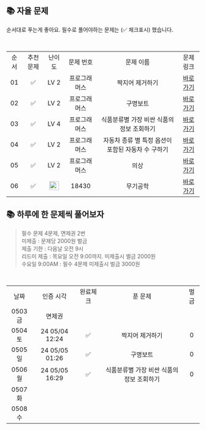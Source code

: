 ## 📚 자율 문제

순서대로 푸는게 좋아요.
필수로 풀어야하는 문제는 (✅ 체크표시) 했습니다.

<br/>

<table> 
    <tr>
    <td align="center">순서</td>
    <td align="center">추천 문제</td>
    <td align="center">난이도</td>
    <td align="center">문제 번호</td>
    <td align="center">문제 이름</td>
    <td align="center">문제 링크</td>
  </tr>
<tr>
    <td align="center">01</td>
    <td align="center">✅</td>
    <td align="center">LV 2</td>
    <td align="center">프로그래머스</td>
    <td align="center">짝지어 제거하기</td>
    <td align="center"><a href="https://school.programmers.co.kr/learn/courses/30/lessons/12973">바로가기</a></td>
  </tr>
  <tr>
    <td align="center">02</td>
    <td align="center">✅</td>
    <td align="center">LV 2</td>
    <td align="center">프로그래머스</td>
    <td align="center">구명보트</td>
    <td align="center"><a href="https://school.programmers.co.kr/learn/courses/30/lessons/42885">바로가기</a></td>
  </tr>
<tr>
    <td align="center">03</td>
    <td align="center">✅</td>
    <td align="center">LV 4</td>
    <td align="center">프로그래머스</td>
    <td align="center">식품분류별 가장 비싼 식품의 정보 조회하기</td>
    <td align="center"><a href="https://school.programmers.co.kr/learn/courses/30/lessons/131116">바로가기</a></td>
  </tr>
<tr>
    <td align="center">04</td>
    <td align="center">✅</td>
    <td align="center">LV 2</td>
    <td align="center">프로그래머스</td>
    <td align="center">자동차 종류 별 특정 옵션이 포함된 자동차 수 구하기</td>
    <td align="center"><a href="https://school.programmers.co.kr/learn/courses/30/lessons/151137">바로가기</a></td>
  </tr>
  <tr>
    <td align="center">05</td>
    <td align="center">✅</td>
    <td align="center">LV 2</td>
    <td align="center">프로그래머스</td>
    <td align="center">의상</td>
    <td align="center"><a href="https://school.programmers.co.kr/learn/courses/30/lessons/42578">바로가기</a></td>
  </tr>
<tr>
    <td align="center">06</td>
    <td align="center">✅</td>
    <td align="center"><img height="23px" width="25px" src="https://d2gd6pc034wcta.cloudfront.net/tier/12.svg"></td>
    <td align="center">18430</td>
    <td align="center">무기공학</td>
    <td align="center"><a href="https://www.acmicpc.net/problem/18430">바로가기</a></td>
  </tr>
  </table>

## 📚 하루에 한 문제씩 풀어보자
>필수 문제 4문제, 면제권 2번 <br>
미제출 : 문제당 2000원 벌금<br>
제출 기한 : 다음날 오전 9시 <br>
리드미 제출 : 목요일 오전 9:00까지. 미제출시 벌금 2000원 <br>
수요일 9:00AM : 필수 4문제 미제출시 벌금 3000원 <br>

<br>


  <table>
  <tr>
    <td align="center">날짜</td>
    <td align="center">인증 시각</td>
    <td align="center">완료체크</td>
    <td align="center">푼 문제</td>
    <td align="center">벌금</td>
  </tr>
 
   <tr>
    <td align="center">0503금</td>
    <td align="center">면제권</td>
    <td align="center"></td>
    <td align="center"></td>
    <td align="center"></td>
  </tr>
  <tr>
    <td align="center">0504토</td>
    <td align="center">24 05/04 12:24</td>
    <td align="center">✅</td>
    <td align="center">짝지어 제거하기</td>
    <td align="center">0</td>
  </tr>
  <tr>
    <td align="center">0505일</td>
    <td align="center">24 05/05 01:26</td>
    <td align="center">✅</td>
    <td align="center">구명보트</td>
    <td align="center">0</td>
  </tr>
  <tr>
    <td align="center">0506월</td>
    <td align="center">24 05/05 16:29</td>
    <td align="center">✅</td>
    <td align="center">식품분류별 가장 비싼 식품의 정보 조회하기</td>
    <td align="center">0</td>
  </tr>
  <tr>
    <td align="center">0507화</td>
    <td align="center"></td>
    <td align="center"></td>
    <td align="center"></td>
    <td align="center"></td>
  </tr>
    <tr>
    <td align="center">0508수</td>
    <td align="center"></td>
    <td align="center"></td>
    <td align="center"></td>
    <td align="center"></td>
  </tr>
</table>
